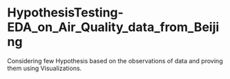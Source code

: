 # HypothesisTesting-EDA_on_Air_Quality_data_from_Beijing
Considering few Hypothesis based on the observations of data and proving them using Visualizations. 
